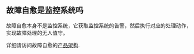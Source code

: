 ## 故障自愈是监控系统吗 

故障自愈本身不是监控系统，它获取监控系统的告警，然后执行对应的处理动作，实现故障处理的无人值守。

详细请访问故障自愈的[产品架构](../Product_Architecture.html).

